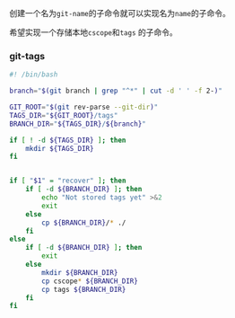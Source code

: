 创建一个名为`git-name`的子命令就可以实现名为`name`的子命令。

希望实现一个存储本地`cscope`和`tags` 的子命令。



### git-tags

```bash
#! /bin/bash

branch="$(git branch | grep "^*" | cut -d ' ' -f 2-)"

GIT_ROOT="$(git rev-parse --git-dir)"
TAGS_DIR="${GIT_ROOT}/tags"
BRANCH_DIR="${TAGS_DIR}/${branch}"

if [ ! -d ${TAGS_DIR} ]; then
	mkdir ${TAGS_DIR}
fi


if [ "$1" = "recover" ]; then
	if [ -d ${BRANCH_DIR} ]; then
		echo "Not stored tags yet" >&2
		exit
	else
		cp ${BRANCH_DIR}/* ./
	fi
else
	if [ -d ${BRANCH_DIR} ]; then
		exit
	else
		mkdir ${BRANCH_DIR}
		cp cscope* ${BRANCH_DIR}
		cp tags ${BRANCH_DIR}
	fi
fi
```







